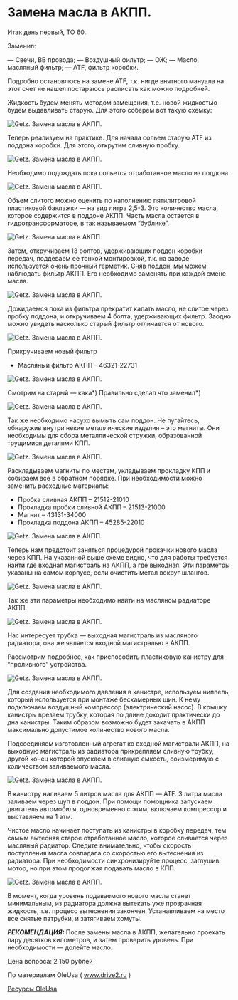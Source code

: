 # Замена масла в АКПП.

Итак день первый, ТО 60.

Заменил:

— Свечи, ВВ провода;
— Воздушный фильтр;
— ОЖ;
— Масло, масляный фильтр;
— ATF, фильтр коробки.

Подробно остановлюсь на замене ATF, т.к. нигде внятного мануала на этот счет не нашел постараюсь расписать как можно подробней.

Жидкость будем менять методом замещения, т.е. новой жидкостью будем выдавливать старую. Для этого соберем вот такую схемку:

![Getz. Замена масла в АКПП.](/images/Auto/Getz/getz-akpp-01.jpg 'Getz. Замена масла в АКПП.')

Теперь реализуем на практике. Для начала сольем старую ATF из поддона коробки. Для этого, открутим сливную пробку.

![Getz. Замена масла в АКПП.](/images/Auto/Getz/getz-akpp-02.jpg 'Getz. Замена масла в АКПП.')

Необходимо подождать пока сольется отработанное масло из поддона.

![Getz. Замена масла в АКПП.](/images/Auto/Getz/getz-akpp-03.jpg 'Getz. Замена масла в АКПП.')

Объем слитого можно оценить по наполнению пятилитровой пластиковой баклажки — на вид литра 2,5-3. Это количество масла, которое содержится в поддоне АКПП. Часть масла остается в гидротрансформаторе, в так называемом “бублике”.

![Getz. Замена масла в АКПП.](/images/Auto/Getz/getz-akpp-04.jpg 'Getz. Замена масла в АКПП.')

Затем, откручиваем 13 болтов, удерживающих поддон коробки передач, поддеваем ее тонкой монтировкой, т.к. на заводе используется очень прочный герметик. Сняв поддон, мы можем наблюдать фильтр АКПП. Его необходимо заменять при каждой смене масла.

![Getz. Замена масла в АКПП.](/images/Auto/Getz/getz-akpp-05.jpg 'Getz. Замена масла в АКПП.')

Дожидаемся пока из фильтра прекратит капать масло, не слитое через пробку поддона, и откручиваем 4 болта, удерживающих фильтр. Заодно можно увидеть насколько старый фильтр отличается от нового.

![Getz. Замена масла в АКПП.](/images/Auto/Getz/getz-akpp-06.jpg 'Getz. Замена масла в АКПП.')

Прикручиваем новый фильтр

- Масляный фильтр АКПП – 46321-22731

![Getz. Замена масла в АКПП.](/images/Auto/Getz/getz-akpp-07.jpg 'Getz. Замена масла в АКПП.')

Смотрим на старый — кака*) Правильно сделал что заменил*)

![Getz. Замена масла в АКПП.](/images/Auto/Getz/getz-akpp-08.jpg 'Getz. Замена масла в АКПП.')

Так же необходимо насухо вымыть сам поддон. Не пугайтесь, обнаружив внутри некие металлические изделия – это магниты. Они необходимы для сбора металлической стружки, образованной трущимися деталями КПП.

![Getz. Замена масла в АКПП.](/images/Auto/Getz/getz-akpp-09.jpg 'Getz. Замена масла в АКПП.')

Раскладываем магниты по местам, укладываем прокладку КПП и собираем все в обратном порядке. При необходимости можно заменить расходные материалы:

- Пробка сливная АКПП – 21512-21010
- Прокладка пробки сливной АКПП – 21513-21000
- Магнит – 43131-34000
- Прокладка поддона АКПП – 45285-22010

![Getz. Замена масла в АКПП.](/images/Auto/Getz/getz-akpp-10.jpg 'Getz. Замена масла в АКПП.')

Теперь нам предстоит заняться процедурой прокачки нового масла через КПП. На указанной выше схеме видно, что для работы требуется найти где входная магистраль на АКПП, а где выходная. Эти параметры указаны на самом корпусе, если очистить метал вокруг шлангов.

![Getz. Замена масла в АКПП.](/images/Auto/Getz/getz-akpp-11.jpg 'Getz. Замена масла в АКПП.')

Так же эти параметры необходимо найти на масляном радиаторе АКПП.

![Getz. Замена масла в АКПП.](/images/Auto/Getz/getz-akpp-12.jpg 'Getz. Замена масла в АКПП.')

Нас интересует трубка — выходная магистраль из масляного радиатора, она же является входной магистралью в АКПП.

Рассмотрим подробнее, как приспособить пластиковую канистру для “проливного” устройства.

![Getz. Замена масла в АКПП.](/images/Auto/Getz/getz-akpp-13.jpg 'Getz. Замена масла в АКПП.')

Для создания необходимого давления в канистре, используем ниппель, который используется при монтаже бескамерных шин. К нему подключаем воздушный компрессор (электрический насос). В крышку канистры врезаем трубку, которая по длине доходит практически до дна канистры. Таким образом возможно будет закачать в АКПП максимально допустимое количество нового масла.

Подсоединяем изготовленный агрегат ко входной магистрали АКПП, на выходную магистраль из радиатора прикрепляем сливную трубку, другой конец которой опускаем в сливную емкость, соизмеримую с количеством заливаемого масла.

![Getz. Замена масла в АКПП.](/images/Auto/Getz/getz-akpp-14.jpg 'Getz. Замена масла в АКПП.')

В канистру наливаем 5 литров масла для АКПП — ATF. 3 литра масла заливаем через щуп в поддон. При помощи помощника запускаем двигатель автомобиля, одновременно с этим, включаем компрессор и выставляем на 1 атм.

Чистое масло начинает поступать из канистры в коробку передач, тем самым вытесняя старое отработанное масло, которое сливается через масляный радиатор. Следите внимательно, чтобы скорость поступления масла совпадала со скоростью его вытеснения из радиатора. При необходимости синхронизируйте процесс, заглушив мотор, но при этом продолжая подавать масло в КПП.

![Getz. Замена масла в АКПП.](/images/Auto/Getz/getz-akpp-15.jpg 'Getz. Замена масла в АКПП.')

В момент, когда уровень подаваемого нового масла станет минимальным, из радиатора должна вытекать уже прозрачная жидкость, т.е. процесс вытеснения закончен. Устанавливаем на место все снятые патрубки, и затягиваем хомуты.

***РЕКОМЕНДАЦИЯ:*** После замены масла в АКПП, желательно проехать пару десятков километров, и затем проверить уровень. При необходимости — долейте масло.

Цена вопроса: 2 150 рублей

По материалам OleUsa ( www.drive2.ru )

[Ресурсы OleUsa](http://www.drive2.ru/r/hyundai/288230376151917972/)
